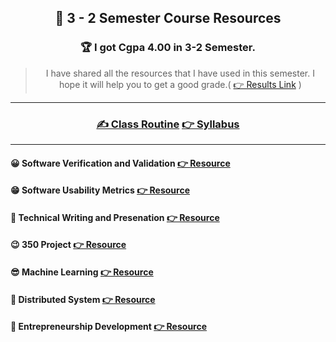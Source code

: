 <div align = "center">

## 🍂 3 - 2 Semester Course Resources


### 🏆 I got Cgpa 4.00 in 3-2 Semester.

> I have shared all the resources that I have used in this semester. I hope it will help you to get a good grade.( [👉 Results Link](<./3-2%20Result%20(4%20out%20of%204)/>) )

</div>

<hr>

<div align = "center">

### [✍️ Class Routine](https://drive.google.com/drive/folders/1SH-k3BpEODusridjwVIDkY_f2dCIRJKm) [👉 Syllabus](https://drive.google.com/drive/folders/1SH-k3BpEODusridjwVIDkY_f2dCIRJKm)

</div>

<hr>

#### 😀 Software Verification and Validation [👉 Resource](https://github.com/Sumonta056/SWE-3-2-Semester-Resources/tree/main/Software%20Verification%20-%20Validation)

#### 😁 Software Usability Metrics [👉 Resource](https://github.com/Sumonta056/SWE-3-2-Semester-Resources/tree/main/Software%20Usability%20and%20Matrix)

#### 🤧 Technical Writing and Presenation [👉 Resource](https://github.com/Sumonta056/SWE-3-2-Semester-Resources/tree/main/Technical%20Writting%20-%20Presentation)

#### 😉 350 Project [👉 Resource](https://github.com/Sumonta056/SWE-3-2-Semester-Resources/tree/main/Technical%20Writting%20-%20Presentation)

#### 😎 Machine Learning [👉 Resource](https://github.com/Sumonta056/SWE-3-2-Semester-Resources/tree/main/Machine%20Learning)

#### 🤧 Distributed System [👉 Resource](https://github.com/Sumonta056/SWE-3-2-Semester-Resources/tree/main/Distributed%20System)

#### 🍢 Entrepreneurship Development [👉 Resource](https://github.com/Sumonta056/SWE-3-2-Semester-Resources/tree/main/Entrepreneurship%20Development)
